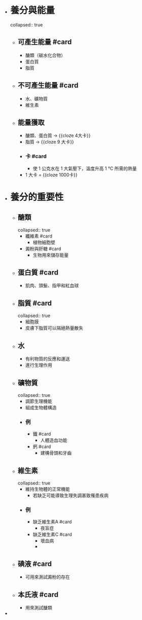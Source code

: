 - # 養分與能量
  collapsed:: true
	- ## 可產生能量 #card
		- 醣類（碳水化合物）
		- 蛋白質
		- 脂質
	- ## 不可產生能量 #card
		- 水、礦物質
		- 維生素
	- ## 能量獲取
		- 醣類、蛋白質 -> {{cloze 4大卡}}
		- 脂質 -> {{cloze 9 大卡}}
		- ### 卡 #card
			- 使 1 公克水在 1 大氣壓下，溫度升高 1 °C 所需的熱量
		- 1 大卡 = {{cloze 1000卡}}
- # 養分的重要性
	- ## 醣類
	  collapsed:: true
		- 纖維素 #card
			- 植物細胞壁
		- 澱粉與肝糖 #card
			- 生物用來儲存能量
	- ## 蛋白質 #card
		- 肌肉、頭髮、指甲和紅血球
	- ## 脂質 #card
	  collapsed:: true
		- 細胞膜
		- 皮膚下脂質可以隔絕熱量散失
	- ## 水
		- 有利物質的反應和運送
		- 進行生理作用
	- ## 礦物質
	  collapsed:: true
		- 調節生理機能
		- 組成生物體構造
		- ### 例
			- 鐵 #card
				- 人體造血功能
			- 鈣 #card
				- 建構骨頭和牙齒
	- ## 維生素
	  collapsed:: true
		- 維持生物體的正常機能
			- 若缺乏可能導致生理失調甚致罹患疾病
		- ### 例
			- 缺乏維生素A #card
				- 夜盲症
			- 缺乏維生素C #card
				- 壞血病
				-
	- ## 碘液 #card
		- 可用來測試澱粉的存在
	- ## 本氏液 #card
		- 用來測試醣類
-